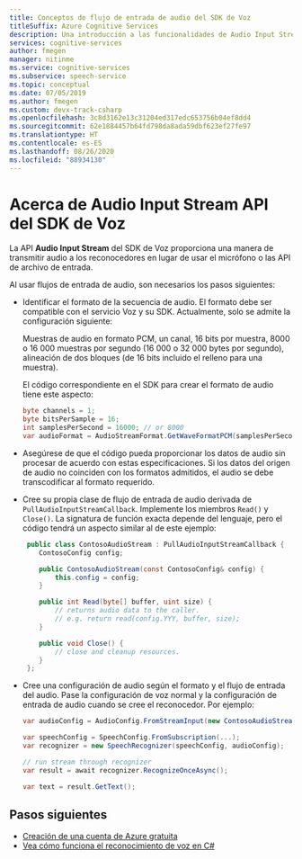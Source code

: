 ```yaml
---
title: Conceptos de flujo de entrada de audio del SDK de Voz
titleSuffix: Azure Cognitive Services
description: Una introducción a las funcionalidades de Audio Input Stream API del SDK de Voz.
services: cognitive-services
author: fmegen
manager: nitinme
ms.service: cognitive-services
ms.subservice: speech-service
ms.topic: conceptual
ms.date: 07/05/2019
ms.author: fmegen
ms.custom: devx-track-csharp
ms.openlocfilehash: 3c8d3162e13c31204ed317edc653756b04ef8dd4
ms.sourcegitcommit: 62e1884457b64fd798da8ada59dbf623ef27fe97
ms.translationtype: HT
ms.contentlocale: es-ES
ms.lasthandoff: 08/26/2020
ms.locfileid: "88934130"
---
```

# <a name="about-the-speech-sdk-audio-input-stream-api"></a>Acerca de Audio Input Stream API del SDK de Voz

La API **Audio Input Stream** del SDK de Voz proporciona una manera de transmitir audio a los reconocedores en lugar de usar el micrófono o las API de archivo de entrada.

Al usar flujos de entrada de audio, son necesarios los pasos siguientes:

- Identificar el formato de la secuencia de audio. El formato debe ser compatible con el servicio Voz y su SDK. Actualmente, solo se admite la configuración siguiente:

  Muestras de audio en formato PCM, un canal, 16 bits por muestra, 8000 o 16 000 muestras por segundo (16 000 o 32 000 bytes por segundo), alineación de dos bloques (de 16 bits incluido el relleno para una muestra).

  El código correspondiente en el SDK para crear el formato de audio tiene este aspecto:

  ```csharp
  byte channels = 1;
  byte bitsPerSample = 16;
  int samplesPerSecond = 16000; // or 8000
  var audioFormat = AudioStreamFormat.GetWaveFormatPCM(samplesPerSecond, bitsPerSample, channels);
  ```

- Asegúrese de que el código pueda proporcionar los datos de audio sin procesar de acuerdo con estas especificaciones. Si los datos del origen de audio no coinciden con los formatos admitidos, el audio se debe transcodificar al formato requerido.

- Cree su propia clase de flujo de entrada de audio derivada de `PullAudioInputStreamCallback`. Implemente los miembros `Read()` y `Close()`. La signatura de función exacta depende del lenguaje, pero el código tendrá un aspecto similar al de este ejemplo:

  ```csharp
   public class ContosoAudioStream : PullAudioInputStreamCallback {
      ContosoConfig config;

      public ContosoAudioStream(const ContosoConfig& config) {
          this.config = config;
      }

      public int Read(byte[] buffer, uint size) {
          // returns audio data to the caller.
          // e.g. return read(config.YYY, buffer, size);
      }

      public void Close() {
          // close and cleanup resources.
      }
   };
  ```

- Cree una configuración de audio según el formato y el flujo de entrada del audio. Pase la configuración de voz normal y la configuración de entrada de audio cuando se cree el reconocedor. Por ejemplo:

  ```csharp
  var audioConfig = AudioConfig.FromStreamInput(new ContosoAudioStream(config), audioFormat);

  var speechConfig = SpeechConfig.FromSubscription(...);
  var recognizer = new SpeechRecognizer(speechConfig, audioConfig);

  // run stream through recognizer
  var result = await recognizer.RecognizeOnceAsync();

  var text = result.GetText();
  ```

## <a name="next-steps"></a>Pasos siguientes

- [Creación de una cuenta de Azure gratuita](https://azure.microsoft.com/free/cognitive-services/)
- [Vea cómo funciona el reconocimiento de voz en C#](~/articles/cognitive-services/Speech-Service/quickstarts/speech-to-text-from-microphone.md?pivots=programming-language-csharp&tabs=dotnet)
